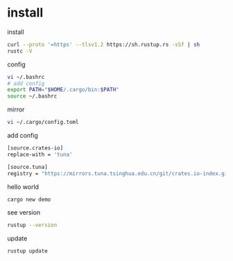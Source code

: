 # install

install

```sh
curl --proto '=https' --tlsv1.2 https://sh.rustup.rs -sSf | sh
rustc -V
```

config
```sh
vi ~/.bashrc
# add config
export PATH="$HOME/.cargo/bin:$PATH"
source ~/.bashrc
```

mirror
```sh
vi ~/.cargo/config.toml
```

add config
```sh
[source.crates-io]
replace-with = 'tuna'

[source.tuna]
registry = "https://mirrors.tuna.tsinghua.edu.cn/git/crates.io-index.git"
```

hello world
```sh
cargo new demo
```

see version

```sh
rustup --version
```

update

```sh
rustup update
```